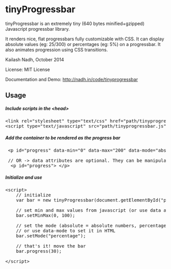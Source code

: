 # tinyProgressbar
tinyProgressbar is an extremely tiny (640 bytes minified+gzipped) Javascript progressbar library.

It renders nice, flat progressbars fully customizable with CSS. It can display absolute values (eg: 25/300) or percentages (eg: 5%) on a progressbar. It also animates progression using CSS transitions.

Kailash Nadh, October 2014

License:	MIT License

Documentation and Demo: http://nadh.in/code/tinyprogressbar

## Usage

##### Include scripts in the &lt;head&gt;
<pre>
&lt;link rel=&quot;stylesheet&quot; type=&quot;text/css&quot; href=&quot;path/tinyprogressbar.css&quot;/&gt;
&lt;script type=&quot;text/javascript&quot; src=&quot;path/tinyprogressbar.js&quot;&gt;&lt;/script&gt;
</pre>

#####  Add the container to be rendered as the progress bar
<pre>
 &lt;p id=&quot;progress&quot; data-min=&quot;0&quot; data-max=&quot;200&quot; data-mode=&quot;absolute&quot;&gt; &lt;/p&gt;
 
 // OR -> data attributes are optional. They can be manipulated with Javascript
  &lt;p id=&quot;progress&quot;&gt; &lt;/p&gt;
</pre>
##### Initialize and use
<pre>
&lt;script&gt;
	// initialize
	var bar = new tinyProgressbar(document.getElementById(&quot;progress&quot;));

	// set min and max values from javascript (or use data attribute in the HTML)
	bar.setMinMax(0, 100);

	// set the mode (absolute = absolute numbers, percentage = percentage value %)
	// or use data-mode to set it in HTML
	bar.setMode("percentage");

	// that's it! move the bar
	bar.progress(30);

&lt;/script&gt;
</pre>